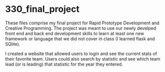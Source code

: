 # 330_final_project

These files comprise my final project for Rapid Prototype Development and Creative Programming. The project was meant to use our newly develped front end and back end development skills to learn at least one new framework or language that we did not cover in class (I learned flask and SQlite). 

I created a website that allowed users to login and see the current stats of their favorite team. Users could also search by statistic and see which team lead (or is leading) that statistic for the year they entered. 
